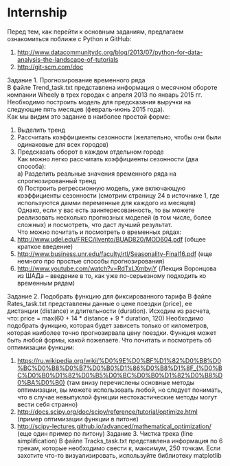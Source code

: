 # Internship  
Перед тем, как перейти к основным заданиям, предлагаем ознакомиться поближе с Python и GitHub:  
1)  http://www.datacommunitydc.org/blog/2013/07/python-for-data-analysis-the-landscape-of-tutorials  
2)  http://git-scm.com/doc  
  
Задание 1. Прогнозирование временного ряда   
В файле Trend_task.txt представлена информация о месячном обороте компании Wheely в трех городах с апреля 2013 по январь 2015 гг. Необходимо построить модель для предсказания выручки на следующие пять месяцев (февраль-июнь 2015 года).  
Как мы видим это задание в наиболее простой форме:  
1)	Выделить тренд  
2)	Рассчитать коэффициенты сезонности (желательно, чтобы они были одинаковые для всех городов)  
3)	Предсказать оборот в каждом отдельном городе  
Как можно легко рассчитать коэффициенты сезонности (два способа):  
а) Разделить реальные значения временного ряда на спрогнозированный тренд  
б) Построить регрессионную модель, уже включающую коэффициенты сезонности (смотрим страницу 24 в источнике 1, где используются дамми переменные для каждого из месяцев)  
Однако, если у вас есть заинтересованность, то вы можете реализовать несколько прогнозных моделей (в том числе, более сложных) и посмотреть, что даст лучший результат.  
Что можно почитать и посмотреть о временных рядах:  
1)	http://www.udel.edu/FREC/ilvento/BUAD820/MOD604.pdf (общее краткое введение)  
2)	http://www.business.unr.edu/faculty/rtl/Seasonality-Final16.pdf (еще немного про простые способы прогнозирования)  
3)	http://www.youtube.com/watch?v=RdTxLXmbvjY (Лекция Воронцова из ШАДа – введение в то, как уже по-серьезному подходить ко временным рядам)  
  
Задание 2. Подобрать функцию для фиксированного тарифа
	В файле Rates_task.txt представлены данные о цене поездки (price), ее дистанции (distance) и длительности (duration). Исходим из расчета, что:
price = max(60 + 14 * distance + 9 * duration, 120)
Необходимо подобрать функцию, которая будет зависеть только от километров, которая наиболее точно прогнозирвала цену поездки.
Функция может быть любой формы, какой пожелаете.
Что почитать и посмотреть об оптимизации функции:
1)	https://ru.wikipedia.org/wiki/%D0%9E%D0%BF%D1%82%D0%B8%D0%BC%D0%B8%D0%B7%D0%B0%D1%86%D0%B8%D1%8F_(%D0%BC%D0%B0%D1%82%D0%B5%D0%BC%D0%B0%D1%82%D0%B8%D0%BA%D0%B0) (там внизу перечислены основные методы оптимизации, вы можете использовать любой, но следует понимать, что в случае невыпуклой функции нестохастические методы могут вести себя странно)
2)	http://docs.scipy.org/doc/scipy/reference/tutorial/optimize.html (пример оптимизации функции в питоне)
3)	http://scipy-lectures.github.io/advanced/mathematical_optimization/ (еще один пример по питону)
Задание 3. Чистка трека (line simplification)
	В файле Tracks_task.txt представлена информация по 6 трекам, которые необходимо свести к, максимум, 250 точкам.
Если захотите что-то визуализировать, используйте библиотеку matplotlib
